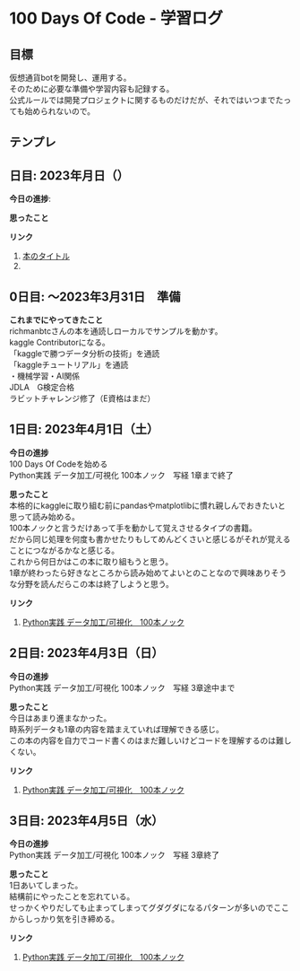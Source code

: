 # 100 Days Of Code - 学習ログ  

## 目標
仮想通貨botを開発し、運用する。  
そのために必要な準備や学習内容も記録する。  
公式ルールでは開発プロジェクトに関するものだけだが、それではいつまでたっても始められないので。

## テンプレ  
## 日目: 2023年月日（）

**今日の進捗**: 

**思ったこと** 

**リンク**
1. [本のタイトル](URL)
2. []()

## 0日目: ～2023年3月31日　準備
**これまでにやってきたこと**  
richmanbtcさんの本を通読しローカルでサンプルを動かす。  
kaggle Contributorになる。  
「kaggleで勝つデータ分析の技術」を通読  
「kaggleチュートリアル」を通読  
・機械学習・AI関係  
JDLA　G検定合格  
ラビットチャレンジ修了（E資格はまだ）  

## 1日目: 2023年4月1日（土）

**今日の進捗**   
100 Days Of Codeを始める  
Python実践 データ加工/可視化 100本ノック　写経  1章まで終了


**思ったこと**  
本格的にkaggleに取り組む前にpandasやmatplotlibに慣れ親しんでおきたいと思って読み始める。  
100本ノックと言うだけあって手を動かして覚えさせるタイプの書籍。  
だから同じ処理を何度も書かせたりもしてめんどくさいと感じるがそれが覚えることにつながるかなと感じる。  
これから何日かはこの本に取り組もうと思う。  
1章が終わったら好きなところから読み始めてよいとのことなので興味ありそうな分野を読んだらこの本は終了しようと思う。  


**リンク**
1. [Python実践 データ加工/可視化　100本ノック](https://www.amazon.co.jp/dp/product/B09B8PB4FG/)

## 2日目: 2023年4月3日（日）

**今日の進捗**  
Python実践 データ加工/可視化 100本ノック　写経  3章途中まで

**思ったこと**  
今日はあまり進まなかった。  
時系列データも1章の内容を踏まえていれば理解できる感じ。  
この本の内容を自力でコード書くのはまだ難しいけどコードを理解するのは難しくない。  

**リンク**
1. [Python実践 データ加工/可視化　100本ノック](https://www.amazon.co.jp/dp/product/B09B8PB4FG/)

## 3日目: 2023年4月5日（水）

**今日の進捗**  
Python実践 データ加工/可視化 100本ノック　写経  3章終了

**思ったこと**  
1日あいてしまった。  
結構前にやったことを忘れている。  
せっかくやりだしても止まってしまってグダグダになるパターンが多いのでここからしっかり気を引き締める。  

**リンク**  
1. [Python実践 データ加工/可視化　100本ノック](https://www.amazon.co.jp/dp/product/B09B8PB4FG/)


